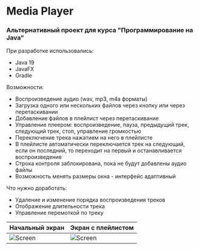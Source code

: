 # Media Player

### Альтернативный проект для курса "Программирование на Java"

При разработке использовались:
- Java 19
- JavaFX
- Gradle

Возможности:
- Воспроизведение аудио (wav, mp3, m4a форматы)
- Загрузка одного или нескольких файлов через кнопку или через перетаскивании
- Добавление файлов в плейлист через перетаскивание
- Управление плеером: воспроизведение, пауза, предыдущий трек, следующий трек, стоп, управление громкостью
- Переключение трека нажатием на него в плейлисте
- В плейлисте автоматически переключается трек на следующий, если он последний, то переходит на первый и останавливается воспроизведение
- Строка контроля заблокирована, пока не будут добавлены аудио файлы
- Возможность менять размеры окна - интерфейс адаптивный

Что нужно доработать:
- Удаление и изменение порядка воспроизведения треков
- Отображение длительности трека
- Управление перемоткой по треку

| Начальный экран | Экран с плейлистом |
| - | - |
| ![Screen](https://user-images.githubusercontent.com/45512200/213945004-9f9da106-9a50-4c86-b87f-4a5507c11239.png) | ![Screen](https://user-images.githubusercontent.com/45512200/213945166-7def88d7-7f9f-45ed-8e89-577045426f54.png) |

